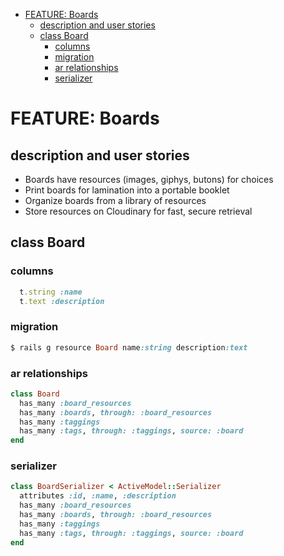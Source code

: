 <!-- START doctoc generated TOC please keep comment here to allow auto update -->
<!-- DON'T EDIT THIS SECTION, INSTEAD RE-RUN doctoc TO UPDATE -->


- [FEATURE: Boards](#feature-boards)
  - [description and user stories](#description-and-user-stories)
  - [class Board](#class-board)
    - [columns](#columns)
    - [migration](#migration)
    - [ar relationships](#ar-relationships)
    - [serializer](#serializer)

<!-- END doctoc generated TOC please keep comment here to allow auto update -->

# FEATURE: Boards

## description and user stories

- Boards have resources (images, giphys, butons) for choices
- Print boards for lamination into a portable booklet
- Organize boards from a library of resources
- Store resources on Cloudinary for fast, secure retrieval

## class Board

### columns

```ruby
  t.string :name
  t.text :description
```

### migration

```ruby
$ rails g resource Board name:string description:text
```

### ar relationships

```ruby
class Board
  has_many :board_resources
  has_many :boards, through: :board_resources
  has_many :taggings
  has_many :tags, through: :taggings, source: :board
end
```

### serializer

```ruby
class BoardSerializer < ActiveModel::Serializer
  attributes :id, :name, :description
  has_many :board_resources
  has_many :boards, through: :board_resources
  has_many :taggings
  has_many :tags, through: :taggings, source: :board
end
```
